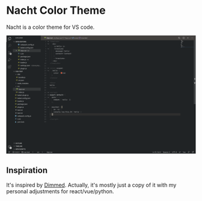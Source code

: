 # Nacht Color Theme

Nacht is a color theme for VS code.

![Example](https://github.com/Yevs/nacht/blob/master/images/example.png?raw=true)

## Inspiration

It's inspired by [Dimmed](https://marketplace.visualstudio.com/items?itemName=shoizz.dimmed). Actually, it's mostly just a copy of it with my personal adjustments for react/vue/python.

